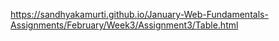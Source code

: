 https://sandhyakamurti.github.io/January-Web-Fundamentals-Assignments/February/Week3/Assignment3/Table.html
